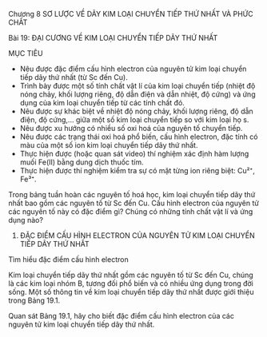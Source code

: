 Chương 8
SƠ LƯỢC VỀ DÃY KIM LOẠI CHUYỂN TIẾP THỨ NHẤT VÀ PHỨC CHẤT

Bài 19: ĐẠI CƯƠNG VỀ KIM LOẠI CHUYỂN TIẾP DÃY THỨ NHẤT

MỤC TIÊU
- Nêu được đặc điểm cấu hình electron của nguyên tử kim loại chuyển tiếp dãy thứ nhất (từ Sc đến Cu).
- Trình bày được một số tính chất vật lí của kim loại chuyển tiếp (nhiệt độ nóng chảy, khối lượng riêng, độ dẫn điện và dẫn nhiệt, độ cứng) và ứng dụng của kim loại chuyển tiếp từ các tính chất đó.
- Nêu được sự khác biệt về nhiệt độ nóng chảy, khối lượng riêng, độ dẫn điện, độ cứng,... giữa một số kim loại chuyển tiếp so với kim loại họ s.
- Nêu được xu hướng có nhiều số oxi hoá của nguyên tố chuyển tiếp.
- Nêu được các trạng thái oxi hoá phổ biến, cấu hình electron, đặc tính có màu của một số ion kim loại chuyển tiếp dãy thứ nhất.
- Thực hiện được (hoặc quan sát video) thí nghiệm xác định hàm lượng muối Fe(II) bằng dung dịch thuốc tím.
- Thực hiện được thí nghiệm kiểm tra sự có mặt từng ion riêng biệt: Cu²⁺, Fe³⁺.

Trong bảng tuần hoàn các nguyên tố hoá học, kim loại chuyển tiếp dãy thứ nhất bao gồm các nguyên tố từ Sc đến Cu. Cấu hình electron của nguyên tử các nguyên tố này có đặc điểm gì? Chúng có những tính chất vật lí và ứng dụng nào?

1. ĐẶC ĐIỂM CẤU HÌNH ELECTRON CỦA NGUYÊN TỬ KIM LOẠI CHUYỂN TIẾP DÃY THỨ NHẤT

Tìm hiểu đặc điểm cấu hình electron

Kim loại chuyển tiếp dãy thứ nhất gồm các nguyên tố từ Sc đến Cu, chúng là các kim loại nhóm B, tương đối phổ biến và có nhiều ứng dụng trong đời sống.
Một số thông tin về kim loại chuyển tiếp dãy thứ nhất được giới thiệu trong Bảng 19.1.

Quan sát Bảng 19.1, hãy cho biết đặc điểm cấu hình electron của các nguyên tử kim loại chuyển tiếp dãy thứ nhất.